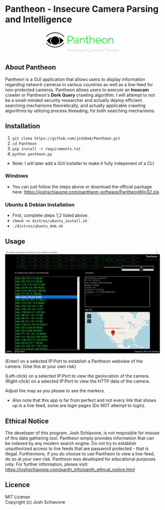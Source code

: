 # Pantheon - Insecure Camera Parsing and Intelligence
<p align="center">
  <img src="/imgs/panth_logo.png">
</p>

## About Pantheon 
Pantheon is a GUI application that allows users to display information regarding network cameras in various countries as well as a live-feed for non-protected cameras. Pantheon allows users to execute an <strong>Insecam</strong> crawler or Pantheon's <strong>Dork Query</strong> crawling algorithm. I will attempt to not be a small-minded security researcher and actually deploy efficient searching mechanisms theoretically, and actually applicable crawling algorithms by utilizing process threading; for both searching mechanisms. 

## Installation 
1. ``git clone https://github.com/josh0xA/Pantheon.git``
2. ``cd Pantheon``
3. ``pip install -r requirements.txt``
4. ``python pantheon.py``
- Note: I will later add a GUI installer to make it fully indepenent of a CLI

### Windows
- You can just follow the steps above or download the official package here: https://joshschiavone.com/pantheon-software/PantheonWin32.zip

### Ubuntu & Debian Installation 
- First, complete steps 1,2 listed above. <br/>
- ``chmod +x distros/ubuntu_install.sh``
- ``./distros/ubuntu_deb.sh``

## Usage 
<p align="center">
  <img src="/imgs/pantheon_example1.PNG">
</p>

(Enter) on a selected IP:Port to establish a Pantheon webview of the camera. (Use this at your own risk) <br/>

(Left-click) on a selected IP:Port to view the geolocation of the camera. <br/>
(Right-click) on a selected IP:Port to view the HTTP data of the camera. <br/>

Adjust the map as you please to see the markers. <br/>

- Also note that this app is far from perfect and not every link that shows up is a live-feed, some are login pages (Do NOT attempt to login). <br/> 


## Ethical Notice
The developer of this program, Josh Schiavone, is not resposible for misuse of this data gathering tool. Pantheon simply provides information
that can be indexed by any modern search engine. Do not try to establish unauthorized access to live feeds that are password protected - that is illegal. Furthermore, if you do choose to use Pantheon to view a live-feed, do so at your own risk. Pantheon was developed for 
educational purposes only. For further information, please visit: https://joshschiavone.com/panth_info/panth_ethical_notice.html

## Licence
MIT License<br/>
Copyright (c) Josh Schiavone
